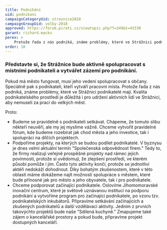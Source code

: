 ```yaml
---
title: Podnikání
uid: podnikani
campaignCategoryUid: straznice2018 
campaignGroupUid: volby-2018
approved: https://forum.pirati.cz/viewtopic.php?f=349&t=41530
garant: richard.macku
perex: >
    Protože řada z nás podniká, známe problémy, které ve Strážnici podnikatelé mají. Kvalita podnikatelského prostředí je důležitá i pro udržení aktivních lidí ve Strážnici, aby nemuseli za prací do velkých měst.
order: 10
---
```


### Představte si, že Strážnice bude aktivně spolupracovat s místními podnikateli a vytvářet zázemí pro podnikání.

Pokud má město fungovat, musí jeho vedení spolupracovat s občany. Speciálně pak s podnikateli, kteří vytváří pracovní místa. Protože řada z nás podniká, známe problémy, které ve Strážnici podnikatelé mají. Kvalita podnikatelského prostředí je důležitá i pro udržení aktivních lidí ve Strážnici, aby nemuseli za prací do velkých měst.

Proto:

* Budeme se pravidelně s podnikateli setkávat. Chápeme, že tomuto slibu někteří neuvěří, ale my jej myslíme vážně. Chceme vytvořit pravidelné fórum, kde budeme rozebírat jak chod města a jeho investice, tak i spolupráci na dílčích projektech.
* Podpoříme projekty, na kterých se budou podílet podnikatelé. V byznysu je dnes velmi aktuální termín "Společenská odpovědnost firem." Tedy to, že firmy realizují veřejně prospěšné projekty nad rámec jejich povinností, protože si uvědomují, že zlepšení prostředí, ve kterém působí pomůže i jim. Často tyto aktivity končí, protože se jednotliví aktéři nedokáží dohodnout. Díky bohatým zkušenostem, které v této oblasti máme dokážeme najít možnosti spolupráce s městem, které bude přínosné jak pro město a jeho obyvatele, tak i pro podnikatele.
* Chceme podporovat začínající podnikatele. Oslovíme Jihomomoravské inovační centrum, které je světově uznávanou institucí na podporu podnikání a vytvoříme program pro začínající podnikatele, po vzoru tzv. podnikatelských inkubátorů. Připravíme setkávání začínajících a zkušených podnikatelů a další vzdělávací aktivity. Jedním z prvních takovýchto projektů bude naše "Sdílená kuchyně." Zmapujeme také zájem o kancelářské prostory a pokud bude, připravíme projekt dostupných kanceláří.
